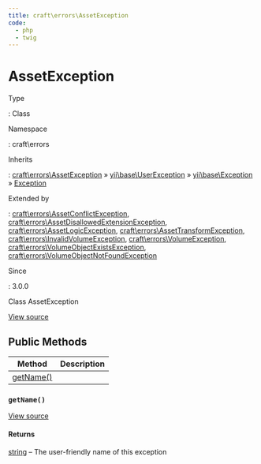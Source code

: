 ```yaml
---
title: craft\errors\AssetException
code:
  - php
  - twig
---
```


# AssetException

Type

:   Class

Namespace

:   craft\errors

Inherits

:   [craft\errors\AssetException](craft-errors-assetexception.md) &raquo;
[yii\base\UserException](https://www.yiiframework.com/doc/api/2.0/yii-base-userexception) &raquo;
[yii\base\Exception](https://www.yiiframework.com/doc/api/2.0/yii-base-exception) &raquo;
[Exception](http://php.net/class.exception)

Extended by

:   [craft\errors\AssetConflictException](craft-errors-assetconflictexception.md), [craft\errors\AssetDisallowedExtensionException](craft-errors-assetdisallowedextensionexception.md), [craft\errors\AssetLogicException](craft-errors-assetlogicexception.md), [craft\errors\AssetTransformException](craft-errors-assettransformexception.md), [craft\errors\InvalidVolumeException](craft-errors-invalidvolumeexception.md), [craft\errors\VolumeException](craft-errors-volumeexception.md), [craft\errors\VolumeObjectExistsException](craft-errors-volumeobjectexistsexception.md), [craft\errors\VolumeObjectNotFoundException](craft-errors-volumeobjectnotfoundexception.md)

Since

:   3.0.0



Class AssetException





[View source](https://github.com/craftcms/cms/blob/master/src/errors/AssetException.php)






## Public Methods

| Method                                                     | Description
| ---------------------------------------------------------- | -----------
| [getName()](craft-errors-assetexception.md#method-getname) |

### `getName()`










[View source](https://github.com/craftcms/cms/blob/master/src/errors/AssetException.php#L23-L26)



#### Returns

[string](http://php.net/language.types.string) – The user-friendly name of this exception











